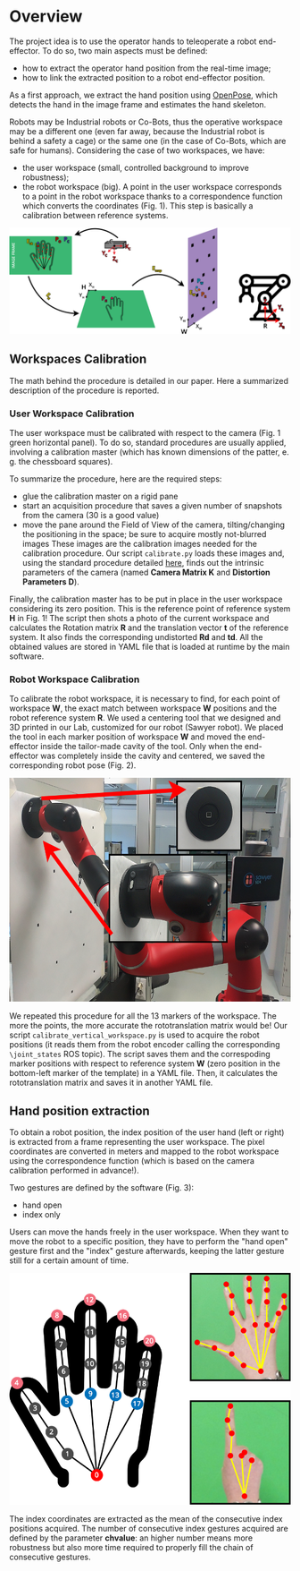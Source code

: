 # Overview

The project idea is to use the operator hands to teleoperate a robot end-effector. To do so, two main aspects must be defined:
- how to extract the operator hand position from the real-time image;
- how to link the extracted position to a robot end-effector position.

As a first approach, we extract the hand position using [OpenPose](https://github.com/CMU-Perceptual-Computing-Lab/openpose), which detects the hand in the image frame and estimates the hand skeleton.

Robots may be Industrial robots or Co-Bots, thus the operative workspace may be a different one (even far away, because the Industrial robot is behind a safety a cage) or the same one (in the case of Co-Bots, which are safe for humans).
Considering the case of two workspaces, we have:
- the user workspace (small, controlled background to improve robustness);
- the robot workspace (big).
A point in the user workspace corresponds to a point in the robot workspace thanks to a correspondence function which converts the coordinates (Fig. 1). This step is basically a calibration between reference systems.

<p align="center">
  <img width="800" src="https://github.com/Krissy93/hands-free-project/blob/master/images/horizcalib.png">
</p>

## Workspaces Calibration
The math behind the procedure is detailed in our paper. Here a summarized description of the procedure is reported.

### User Workspace Calibration
The user workspace must be calibrated with respect to the camera (Fig. 1 green horizontal panel). To do so, standard procedures are usually applied, involving a calibration master (which has known dimensions of the patter, e. g. the chessboard squares).

To summarize the procedure, here are the required steps:
- glue the calibration master on a rigid pane
- start an acquisition procedure that saves a given number of snapshots from the camera (30 is a good value)
- move the pane around the Field of View of the camera, tilting/changing the positioning in the space; be sure to acquire mostly not-blurred images
These images are the calibration images needed for the calibration procedure.
Our script `calibrate.py` loads these images and, using the standard procedure detailed [here](https://docs.opencv.org/2.4/modules/calib3d/doc/camera_calibration_and_3d_reconstruction.html), finds out the intrinsic parameters of the camera (named **Camera Matrix K** and **Distortion Parameters D**).

Finally, the calibration master has to be put in place in the user workspace considering its zero position. This is the reference point of reference system **H** in Fig. 1!
The script then shots a photo of the current workspace and calculates the Rotation matrix **R** and the translation vector **t** of the reference system. It also finds the corresponding undistorted **Rd** and **td**.
All the obtained values are stored in YAML file that is loaded at runtime by the main software.

### Robot Workspace Calibration
To calibrate the robot workspace, it is necessary to find, for each point of workspace **W**, the exact match between workspace **W** positions and the robot reference system **R**.
We used a centering tool that we designed and 3D printed in our Lab, customized for our robot (Sawyer robot). We placed the tool in each marker position of workspace **W** and moved the end-effector inside the tailor-made cavity of the tool. Only when the end-effector was completely inside the cavity and centered, we saved the corresponding robot pose (Fig. 2).

<p align="center">
  <img height="400" src="https://github.com/Krissy93/hands-free-project/blob/master/images/robotcalibration.png">
</p>

We repeated this procedure for all the 13 markers of the workspace. The more the points, the more accurate the rototranslation matrix would be!
Our script `calibrate_vertical_workspace.py` is used to acquire the robot positions (it reads them from the robot encoder calling the corresponding `\joint_states` ROS topic). The script saves them and the correspoding marker positions with respect to reference system **W** (zero position in the bottom-left marker of the template) in a YAML file. Then, it calculates the rototranslation matrix and saves it in another YAML file.

## Hand position extraction
To obtain a robot position, the index position of the user hand (left or right) is extracted from a frame representing the user workspace. The pixel coordinates are converted in meters and mapped to the robot workspace using the correspondence function (which is based on the camera calibration performed in advance!).

Two gestures are defined by the software (Fig. 3):
- hand open
- index only

Users can move the hands freely in the user workspace. When they want to move the robot to a specific position, they have to perform the "hand open" gesture first and the "index" gesture afterwards, keeping the latter gesture still for a certain amount of time.

<p align="center">
  <img width="600" src="https://github.com/Krissy93/hands-free-project/blob/master/images/keypoints.png">
</p>

The index coordinates are extracted as the mean of the consecutive index positions acquired. The number of consecutive index gestures acquired are defined by the parameter **chvalue**: an higher number means more robustness but also more time required to properly fill the chain of consecutive gestures.
